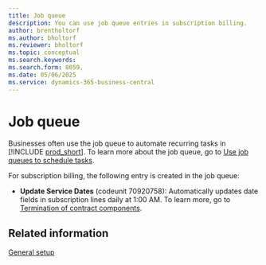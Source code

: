 ```yaml
---
title: Job queue
description: You can use job queue entries in subscription billing.
author: brentholtorf
ms.author: bholtorf
ms.reviewer: bholtorf
ms.topic: conceptual
ms.search.keywords: 
ms.search.form: 8059,
ms.date: 05/06/2025
ms.service: dynamics-365-business-central
---
```


# Job queue

Businesses often use the job queue to automate recurring tasks in [!INCLUDE [prod_short](../../includes/prod_short.md)]. To learn more about the job queue, go to [Use job queues to schedule tasks](../../admin-job-queues-schedule-tasks.md).

For subscription billing, the following entry is created in the job queue:

* **Update Service Dates** (codeunit 70920758): Automatically updates date fields in subscription lines daily at 1:00 AM. To learn more, go to [Termination of contract components](../working-with-contracts/service-commitment-cancellation.md).

## Related information

[General setup](general.md)